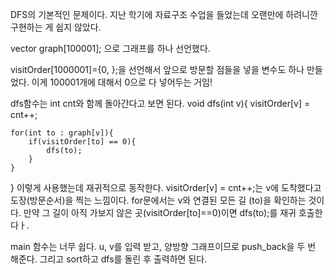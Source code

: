 DFS의 기본적인 문제이다. 
지난 학기에 자료구조 수업을 들었는데 오랜만에 하려니깐 구현하는 게 쉽지 않았다.

vector<int> graph[100001]; 으로 그래프를 하나 선언했다. 

visitOrder[1000001]={0, };을 선언해서 앞으로 방문할 점들을 넣을 변수도 하나 만들었다.
이게 100001개에 대해서 0으로 다 넣어두는 거임!

dfs함수는 int cnt와 함께 돌아간다고 보면 된다.
void dfs(int v){
    visitOrder[v] = cnt++;

    for(int to : graph[v]){
        if(visitOrder[to] == 0){
            dfs(to);
        }
    }
}
이렇게 사용했는데 재귀적으로 동작한다.
visitOrder[v] = cnt++;는 v에 도착했다고 도장(방문순서)을 찍는 느낌이다.
for문에서는 v와 연결된 모든 길 (to)을 확인하는 것이다. 만약 그 길이 아직 가보지 않은 곳(visitOrder[to]==0)이면 
dfs(to);를 재귀 호출한다ㅏ.

main 함수는 너무 쉽다.
u, v를 입력 받고, 양방향 그래프이므로 push_back을 두 번 해준다.
그리고 sort하고 dfs를 돌린 후 출력하면 된다.
